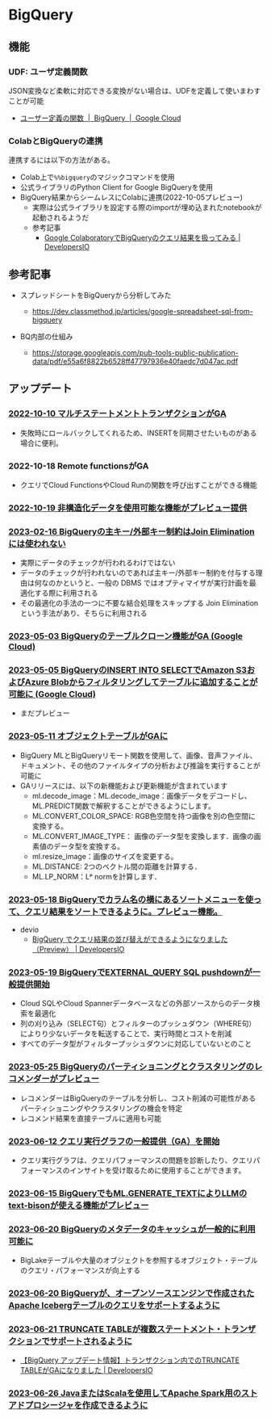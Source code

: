 # BigQuery

## 機能

### UDF: ユーザ定義関数

JSON変換など柔軟に対応できる変換がない場合は、UDFを定義して使いまわすことが可能

- [ユーザー定義の関数  |  BigQuery  |  Google Cloud](https://cloud.google.com/bigquery/docs/reference/standard-sql/user-defined-functions?hl=ja)

### ColabとBigQueryの連携

連携するには以下の方法がある。

- Colab上で`%%bigquery`のマジックコマンドを使用
- 公式ライブラリのPython Client for Google BigQueryを使用
- BigQuery結果からシームレスにColabに連携(2022-10-05プレビュー)
  - 実際は公式ライブラリを設定する際のimportが埋め込まれたnotebookが起動されるようだ
  - 参考記事
    - [Google ColaboratoryでBigQueryのクエリ結果を扱ってみる | DevelopersIO](https://dev.classmethod.jp/articles/bq_colab/)

## 参考記事

- スプレッドシートをBigQueryから分析してみた
  - https://dev.classmethod.jp/articles/google-spreadsheet-sql-from-bigquery

- BQ内部の仕組み
  - https://storage.googleapis.com/pub-tools-public-publication-data/pdf/e55a6f8822b6528ff47797936e40faedc7d047ac.pdf

## アップデート

### [2022-10-10 マルチステートメントトランザクションがGA](https://dev.classmethod.jp/articles/bigquery-mutistatement-transaction-ga/)

- 失敗時にロールバックしてくれるため、INSERTを同期させたいものがある場合に便利。

### 2022-10-18 Remote functionsがGA

- クエリでCloud FunctionsやCloud Runの関数を呼び出すことができる機能

### [2022-10-19 非構造化データを使用可能な機能がプレビュー提供](https://cloud.google.com/blog/products/data-analytics/how-to-manage-and-process-unstructured-data-in-bigquery?hl=en)

### [2023-02-16 BigQueryの主キー/外部キー制約はJoin Eliminationには使われない](https://qiita.com/abe_masanori/items/c19cf240fa3eaeeff44c)

- 実際にデータのチェックが行われるわけではない
- データのチェックが行われないのであれば主キー/外部キー制約を付与する理由は何なのかというと、一般の DBMS ではオプティマイザが実行計画を最適化する際に利用される
- その最適化の手法の一つに不要な結合処理をスキップする Join Elimination という手法があり、そちらに利用される

### [2023-05-03 BigQueryのテーブルクローン機能がGA (Google Cloud)](https://cloud.google.com/bigquery/docs/release-notes#May_03_2023)

### [2023-05-05 BigQueryのINSERT INTO SELECTでAmazon S3およびAzure Blobからフィルタリングしてテーブルに追加することが可能に (Google Cloud)](https://cloud.google.com/bigquery/docs/release-notes#May_05_2023)

- まだプレビュー

### [2023-05-11 オブジェクトテーブルがGAに](https://cloud.google.com/bigquery/docs/release-notes#May_11_2023)

- BigQuery MLとBigQueryリモート関数を使用して、画像、音声ファイル、ドキュメント、その他のファイルタイプの分析および推論を実行することが可能に
- GAリリースには、以下の新機能および更新機能が含まれています
  - ml.decode_image：ML.decode_image：画像データをデコードし、ML.PREDICT関数で解釈することができるようにします。
  - ML.CONVERT_COLOR_SPACE: RGB色空間を持つ画像を別の色空間に変換する。
  - ML.CONVERT_IMAGE_TYPE： 画像のデータ型を変換します．画像の画素値のデータ型を変換する。
  - ml.resize_image：画像のサイズを変更する。
  - ML.DISTANCE: 2つのベクトル間の距離を計算する．
  - ML.LP_NORM：Lᵖ normを計算します．

### [2023-05-18 BigQueryでカラム名の横にあるソートメニューを使って、クエリ結果をソートできるように。プレビュー機能。](https://cloud.google.com/bigquery/docs/release-notes#May_18_2023)

- devio
  - [BigQuery でクエリ結果の並び替えができるようになりました（Preview） | DevelopersIO](https://dev.classmethod.jp/articles/bigquery-sort-query-results/)

### [2023-05-19 BigQueryでEXTERNAL_QUERY SQL pushdownが一般提供開始](https://cloud.google.com/bigquery/docs/release-notes#May_19_2023)

- Cloud SQLやCloud Spannerデータベースなどの外部ソースからのデータ検索を最適化
- 列の刈り込み（SELECT句）とフィルターのプッシュダウン（WHERE句）によりり少ないデータを転送することで、実行時間とコストを削減
- すべてのデータ型がフィルタープッシュダウンに対応していないとのこと

### [2023-05-25 BigQueryのパーティショニングとクラスタリングのレコメンダーがプレビュー](https://cloud.google.com/bigquery/docs/release-notes#May_25_2023)

- レコメンダーはBigQueryのテーブルを分析し、コスト削減の可能性があるパーティショニングやクラスタリングの機会を特定
- レコメンド結果を直接テーブルに適用も可能

### [2023-06-12 クエリ実行グラフの一般提供（GA）を開始](https://cloud.google.com/bigquery/docs/release-notes#June_12_2023)

- クエリ実行グラフは、クエリパフォーマンスの問題を診断したり、クエリパフォーマンスのインサイトを受け取るために使用することができます。

### [2023-06-15 BigQueryでもML.GENERATE_TEXTによりLLMのtext-bisonが使える機能がプレビュー](https://cloud.google.com/bigquery/docs/release-notes#June_15_2023)

### [2023-06-20 BigQueryのメタデータのキャッシュが一般的に利用可能に](https://cloud.google.com/bigquery/docs/release-notes#June_20_2023)

- BigLakeテーブルや大量のオブジェクトを参照するオブジェクト・テーブルのクエリ・パフォーマンスが向上する

### [2023-06-20 BigQueryが、オープンソースエンジンで作成されたApache Icebergテーブルのクエリをサポートするように](https://cloud.google.com/bigquery/docs/release-notes#June_20_2023)

### [2023-06-21 TRUNCATE TABLEが複数ステートメント・トランザクションでサポートされるように](https://cloud.google.com/bigquery/docs/release-notes#June_21_2023)

- [【BigQuery アップデート情報】トランザクション内でのTRUNCATE TABLEがGAになりました | DevelopersIO](https://dev.classmethod.jp/articles/truncate-table/)


### [2023-06-26 JavaまたはScalaを使用してApache Spark用のストアドプロシージャを作成できるように](https://cloud.google.com/bigquery/docs/release-notes#June_26_2023)


